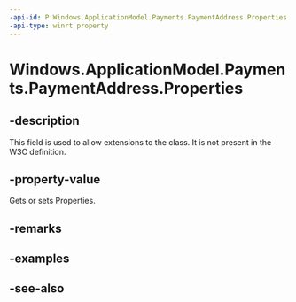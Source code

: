 ```yaml
---
-api-id: P:Windows.ApplicationModel.Payments.PaymentAddress.Properties
-api-type: winrt property
---
```


<!-- Property syntax
public Windows.Foundation.Collections.ValueSet Properties { get; }
-->

# Windows.ApplicationModel.Payments.PaymentAddress.Properties

## -description
This field is used to allow extensions to the class. It is not present in the W3C definition.

## -property-value
Gets or sets Properties.

## -remarks

## -examples

## -see-also